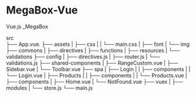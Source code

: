 # MegaBox-Vue
Vue.js _MegaBox

src   
├── App.vue.
├── assets
|   ├── css
|   |   └── main.css
|   ├── font 
|   └── img 
├── commons
|   ├── directives 
|   ├── functions 
|   ├── resources
|   └── validations
├── config 
|   ├── directives.js
|   ├── router.js
|   └── validations.js
├── shared-components 
|   ├── RangeCustom.vue 
|   ├── Sidebar.vue 
|   └── Toolbar.vue 
├── spa 
|   ├── Login 
|   |   ├── components
|   |   └── Login.vue
|   ├── Products 
|   |   ├── components
|   |   └── Products.vue
|   ├── components
|   ├── Home.vue 
|   └── NotFound.vue 
├── vuex 
|   ├── modules 
|   └── store.js 
└── main.js

